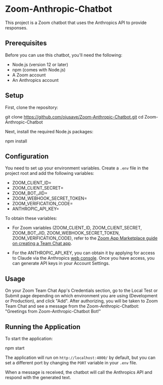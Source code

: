 # Zoom-Anthropic-Chatbot

This project is a Zoom chatbot that uses the Anthropics API to provide responses. 

## Prerequisites

Before you can use this chatbot, you'll need the following:

- Node.js (version 12 or later)
- npm (comes with Node.js)
- A Zoom account 
- An Anthropics account

## Setup

First, clone the repository:

git clone https://github.com/ojusave/Zoom-Anthropic-Chatbot.git
cd Zoom-Anthropic-Chatbot


Next, install the required Node.js packages:

npm install


## Configuration

You need to set up your environment variables. Create a `.env` file in the project root and add the following variables:

- ZOOM_CLIENT_ID=
- ZOOM_CLIENT_SECRET=
- ZOOM_BOT_JID=
- ZOOM_WEBHOOK_SECRET_TOKEN=
- ZOOM_VERIFICATION_CODE=
- ANTHROPIC_API_KEY=


To obtain these variables:

- For Zoom variables (ZOOM_CLIENT_ID, ZOOM_CLIENT_SECRET, ZOOM_BOT_JID, ZOOM_WEBHOOK_SECRET_TOKEN, ZOOM_VERIFICATION_CODE), refer to the [Zoom App Marketplace guide on creating a Team Chat app](https://developers.zoom.us/docs/team-chat-apps/create/).

- For the ANTHROPIC_API_KEY, you can obtain it by applying for access to Claude via the Anthropics [web console](https://console.anthropic.com/docs/api). Once you have access, you can generate API keys in your Account Settings.

## Usage

On your Zoom Team Chat App's Credentials section, go to the Local Test or Submit page depending on which environment you are using (Development or Production), and click "Add". After authorizing, you will be taken to Zoom Team Chat and see a message from the Zoom-Anthropic-Chatbot:
"Greetings from Zoom-Anthropic-Chatbot Bot!"

## Running the Application

To start the application:

npm start

The application will run on `http://localhost:4000/` by default, but you can set a different port by changing the `PORT` variable in your `.env` file.

When a message is received, the chatbot will call the Anthropics API and respond with the generated text.


